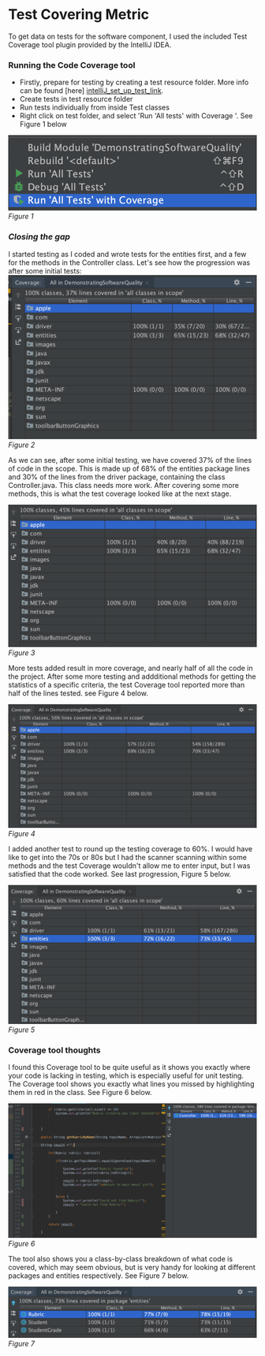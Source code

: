 # Test Covering Metric

To get data on tests for the software component, I used the included Test Coverage tool plugin provided by the IntelliJ IDEA. 

### Running the Code Coverage tool
- Firstly, prepare for testing by creating a test resource folder. More info can be found [here] [intelliJ_set_up_test_link].
- Create tests in test resource folder
- Run tests individually from inside Test classes
- Right click on test folder, and select 'Run 'All tests' with Coverage '. See Figure 1 below

![Run all tests](https://raw.githubusercontent.com/niallmurphy1/DemonstratingSoftwareQuality/test_coverage_metric/screenshots/run_all_tests_screesnhot.png "Figure 1: Run all tests")_Figure 1_

### _Closing the gap_
I started testing as I coded and wrote tests for the entities first, and a few for the methods in the Controller class. Let's see how the progression was after some initial tests:
![1st progression](https://raw.githubusercontent.com/niallmurphy1/DemonstratingSoftwareQuality/test_coverage_metric/screenshots/test_coverage_screenshot_37.png "Figure 2: Initial progression")_Figure 2_

As we can see, after some initial testing, we have covered 37% of the lines of code in the scope. This is made up of 68% of the entities package lines and 30% of the lines from the driver package, containing the class Controller.java. This class needs more work. After covering some more methods, this is what the test coverage looked like at the next stage.

![2nd progression](https://raw.githubusercontent.com/niallmurphy1/DemonstratingSoftwareQuality/test_coverage_metric/screenshots/test_coverage_screesnhot_45.png "Figure 3: second progression ")_Figure 3_

More tests added result in more coverage, and nearly half of all the code in the project.
After some more testing and addditional methods for getting the statistics of a specific criteria, the test Coverage tool reported more than half of the lines tested. see Figure 4 below.

![3rd progression](https://raw.githubusercontent.com/niallmurphy1/DemonstratingSoftwareQuality/test_coverage_metric/screenshots/test_coverage_screenshot_56.png "Figure 4: third progression")_Figure 4_

I added another test to round up the testing coverage to 60%. I would have like to get into the 70s or 80s but I had the scanner scanning within some methods and the test Coverage wouldn't allow me to enter input, but I was satisfied that the code worked. See last progression, Figure 5 below. 

![3rd progression](https://raw.githubusercontent.com/niallmurphy1/DemonstratingSoftwareQuality/test_coverage_metric/screenshots/test_coverage_60.png "Figure 5: Final progression")_Figure 5_

### Coverage tool thoughts
I found this Coverage tool to be quite useful as it shows you exactly where your code is lacking in testing, which is especially useful for unit testing. The Coverage tool shows you exactly what lines you missed by highlighting them in red in the class. See Figure 6 below.

![Highlighted code](https://raw.githubusercontent.com/niallmurphy1/DemonstratingSoftwareQuality/test_coverage_metric/screenshots/lines_missing_highlighted.png "Figure 6: highlighted test missing")_Figure 6_


The tool also shows you a class-by-class breakdown of what code is covered, which may seem obvious, but is very handy for looking at different packages and entities respectively. See Figure 7 below.

![entity breakdown](https://raw.githubusercontent.com/niallmurphy1/DemonstratingSoftwareQuality/test_coverage_metric/screenshots/entities_tested_breakdown.png "Figure 7: Entity breakdown")_Figure 7_







[intelliJ_set_up_test_link]:<https://www.jetbrains.com/help/idea/testing.html>
